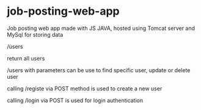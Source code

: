# job-posting-web-app
Job posting web app made with JS JAVA, hosted using Tomcat server and MySql for storing data


/users

return all users

/users with parameters can be use to find specific user, update or delete user

calling /registe via POST method is used to create a new user

calling /login via POST is used for login authentication

